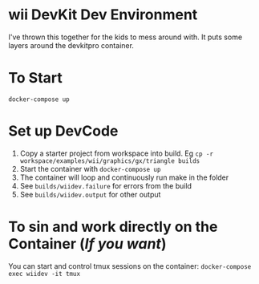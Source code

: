 # wii DevKit Dev Environment

I've thrown this together for the kids to mess around with. It puts some layers
around the devkitpro container.

# To Start 
``docker-compose up``

# Set up DevCode

1. Copy a starter project from workspace into build. Eg ``cp -r workspace/examples/wii/graphics/gx/triangle builds``
1. Start the container with ``docker-compose up``
1. The container will loop and continuously run make in the folder
1. See ``builds/wiidev.failure`` for errors from the build
1. See ``builds/wiidev.output`` for other output 

# To sin and work directly on the Container (_If you want_)

You can start and control tmux sessions on the container:
``docker-compose exec wiidev -it tmux``


